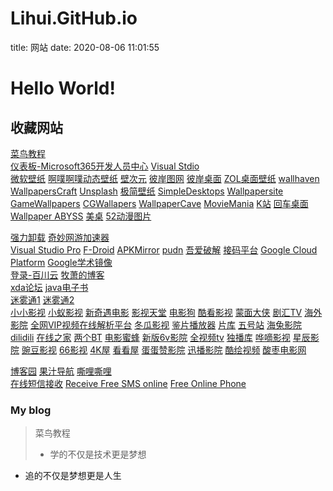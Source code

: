 # Lihui.GitHub.io  
title: 网站
date: 2020-08-06 11:01:55
 

# Hello World!   


## 收藏网站   

  [菜鸟教程](https://www.runoob.com)      
  [仪表板-Microsoft365开发人员中心](https://developer.microsoft.com/zh-cn/microsoft-365/dev-program) [Visual Stdio](https://visualstudio.microsoft.com/zh-hans/)   
  [微软壁纸](https://wallpaperhub.app)  [啊噗啊噗动态壁纸](http://www.upupoo.com/) [壁次元](https://www.biacgn.com) [彼岸图网](http://pic.netbian.com/4kdongman/) [彼岸桌面](http://www.netbian.com/dongman/) [ZOL桌面壁纸](http://desk.zol.com.cn/dongman/) [wallhaven](https://wallhaven.cc/) [WallpapersCraft](https://wallpaperscraft.com/) [Unsplash](https://unsplash.com/) [极简壁纸](https://bz.zzzmh.cn/) [SimpleDesktops](http://simpledesktops.com/) [Wallpapersite](https://wallpapersite.com/) [GameWallpapers](https://www.gamewallpapers.com/) [CGWallapers](https://www.cgwallpapers.com/)  [WallpaperCave](https://wallpapercave.com/) [MovieMania](https://www.moviemania.io/phone) [K站](https://konachan.net/) [回车桌面](https://www.enterdesk.com/special/dongmantupian/) [Wallpaper ABYSS](https://wall.alphacoders.com/?lang=Chinese) [美桌](http://www.win4000.com/zt/ribendongman.html) [52动漫图片](https://www.52dmtp.com/)
  
[强力卸载](https://geekuninstaller.com/) [奇妙网游加速器](https://www.qimiao.com/)  
  [Visual Studio Pro](https://www.aiweibk.com/) [F-Droid](https://f-droid.org/zh_Hans/packages/) [APKMirror](https://www.apkmirror.com/) [pudn](http://en.pudn.com/User/login) [吾爱破解](https://www.52pojie.cn/)  [接码平台](https://www.bfkdim.com)
  [Google Cloud Platform](https://console.cloud.google.com/) [Google学术镜像](https://ac.scmor.com/)         
  [登录-百川云](https://bcyun.pw/auth/login) [牧萧的博客](https://github.com/MuXiao985/MuXiao985.GitHub.io)    
  [xda论坛](https://forum.xda-developers.com/) [java电子书](http://www.javazx.com/forum.php?mod=viewthread&tid=8588)   
  [迷雾通1](https://is.gd/getmiwutong) [迷雾通2](https://waa.ai/getmiwutong)         
  [小小影视](https://www.xiaoysw.com/) [小蚁影视](https://007ys.cn/)  [新奇遇电影](https://www.newqiyu.com/) [影视天堂](https://www.ystt5.com/) [电影狗](http://www.dianyinggou.com/) [酷看影视](https://www.21629.net/) [蒙面大侠](https://www.mengmiandaxia.com/) [剧汇TV](https://www.juhuitv.com/) [海外影院](https://www.haiwaiyy.org/) [全网VIP视频在线解析平台](http://www.1p3.cc/detail_318.html) [冬瓜影视](https://dgys.tv/) [鉴片播放器](https://www.jianpian6.com/) [片库](https://www.pianku.tv/) [五号站](http://www.wuhaozhan.net/) [海兔影院](http://www.haitudy.com/) [dilidili](https://www.dililitv.com/) [在线之家](https://www.zxzjs.com/) [两个BT](http://www.bttwo.com/) [电影蜜蜂](https://www.idybee.com/) [新版6v影院](https://www.66s.cc/) [全视频tv](http://www.qsptv.net/) [独播库](https://www.duboku.net/) [哗嘀影视](https://www.bde4.com/) [星辰影院](https://www.chinalanguages.org/) [豌豆影视](https://www.wandouys.com/) [66影视](https://www.66e.cc/) [4K屋](http://www.kkkkmao.com/) [看看屋](https://www.kankanwu.com/) [蛋蛋赞影院](https://www.dandanzan.com/) [迅播影院](http://www.2tu.cc/index.php) [酷绘视频](http://www.kuhuiv.com/) [酸枣电影网](http://www.suanzaody.cn/)   
  
 [博客园](https://www.cnblogs.com/) [果汁导航](http://guozhivip.com/) [嘶哩嘶哩](http://www.silisili.cc/)    
 [在线短信接收](https://www.materialtools.com/) [Receive Free SMS online](http://receivefreesms.com/) [Free Online Phone](https://www.freeonlinephone.org/)


   
### My blog   

> 菜鸟教程   
>
> + 学的不仅是技术更是梦想   

+ 追的不仅是梦想更是人生
